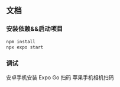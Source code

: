 ## 文档
### 安装依赖&&启动项目
   ```bash
   npm install
   npx expo start
   ```
### 调试
   安卓手机安装 Expo Go 扫码
   苹果手机相机扫码
